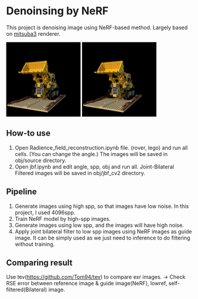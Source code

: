 # Denoinsing by NeRF
This project is denoising image using NeRF-based method.
Largely based on [mitsuba3](https://mitsuba.readthedocs.io/en/stable/index.html)  renderer.

<img src="./results/lego/source/noble_view-24.5/lowref-8spp.png" width="200" height="200">
<img src="./results/lego/jbf_cv2/noble_view-24.5/jbf_result-8spp.png" width="200" height="200">

## How-to use

1. Open Radience_field_reconstruction.ipynb file. (rover, lego) and run all cells. (You can change the angle.) 
	The images will be saved in obj/source directory. 
2. Open jbf.ipynb and edit angle, spp, obj and run all. Joint-Bilateral Filtered images will be saved in obj/jbf_cv2 directory.

## Pipeline
1. Generate images using high spp, so that images have low noise. In this project, I used 4096spp.
2. Train NeRF model by high-spp images. 
3. Generate images using low spp, and the images will have high noise.
4. Apply joint bilateral filter to low spp images using NeRF images as guide image. It can be simply used as we just need to inference to do filtering without training.

## Comparing result
Use tev(https://github.com/Tom94/tev) to compare exr images. -> Check RSE error between reference image & guide image(NeRF), lowref, self-filtered(Bilateral) image. 
